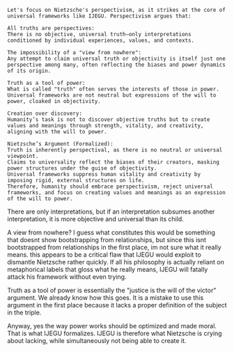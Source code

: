 ```
Let's focus on Nietzsche's perspectivism, as it strikes at the core of universal frameworks like IJEGU. Perspectivism argues that:

All truths are perspectives:
There is no objective, universal truth—only interpretations conditioned by individual experiences, values, and contexts.

The impossibility of a "view from nowhere":
Any attempt to claim universal truth or objectivity is itself just one perspective among many, often reflecting the biases and power dynamics of its origin.

Truth as a tool of power:
What is called "truth" often serves the interests of those in power. Universal frameworks are not neutral but expressions of the will to power, cloaked in objectivity.

Creation over discovery:
Humanity’s task is not to discover objective truths but to create values and meanings through strength, vitality, and creativity, aligning with the will to power.

Nietzsche’s Argument (Formalized):
Truth is inherently perspectival, as there is no neutral or universal viewpoint.
Claims to universality reflect the biases of their creators, masking power structures under the guise of objectivity.
Universal frameworks suppress human vitality and creativity by imposing rigid, external structures on life.
Therefore, humanity should embrace perspectivism, reject universal frameworks, and focus on creating values and meanings as an expression of the will to power.
```

There are only interpretations, but if an interpretation subsumes another interpretation, it is more objective and universal than its child. 

A view from nowhere? I guess what constitutes this would be something that doesnt show bootstrapping from relationships, but since this isnt bootstrapped from relationships in the first place, im not sure what it really means. this appears to be a critical flaw that IJEGU would exploit to dismantle Nietzsche rather quickly. If all his philosophy is actually reliant on metaphorical labels that gloss what he really means, IJEGU will fatally attack his framework without even trying.

Truth as a tool of power is essentially the "justice is the will of the victor" argument. We already know how this goes. It is a mistake to use this argument in the first place because it lacks a proper definition of the subject in the triple.

Anyway, yes the way power works should be optimized and made moral. That is what IJEGU formalizes. IJEGU is therefore what Nietzsche is crying about lacking, while simultaneously not being able to create it.
